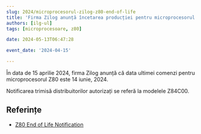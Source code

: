 ```yaml
---
slug: 2024/microprocesorul-zilog-z80-end-of-life
title: 'Firma Zilog anunță încetarea producției pentru microprocesorul Z80'
authors: [ilg-ul]
tags: [microprocesoare, z80]

date: 2024-05-13T06:47:28

event_date: '2024-04-15'

---
```


În data de 15 aprilie 2024, firma Zilog anunță că data ultimei comenzi pentru
microprocesorul Z80 este 14 iunie, 2024.

<!-- truncate -->

Notificarea trimisă distribuitorilor autorizați se referă la modelele
Z84C00.

## Referințe

- [Z80 End of Life Notification](https://www.mouser.com/PCN/Littelfuse_PCN_Z84C00.pdf)
